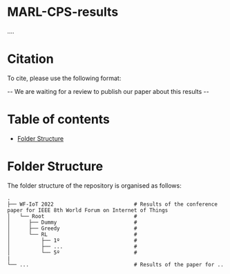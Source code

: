 # MARL-CPS-results
....

# Citation
To cite, please use the following format: 

-- We are waiting for a review to publish our paper about this results --

# Table of contents
- [Folder Structure](#folder-structure)


# Folder Structure
The folder structure of the repository is organised as follows:

    .
    ├── WF-IoT 2022                          # Results of the conference paper for IEEE 8th World Forum on Internet of Things
    │   └── Root                             # 
    │      ├── Dummy                         # 
    │      ├── Greedy                        # 
    │      └── RL                            # 
    │          ├── 1º                        # 
    │          ├── ...                       # 
    │          └── 5º                        # 
    |
    └── ...                                  # Results of the paper for ..
    
